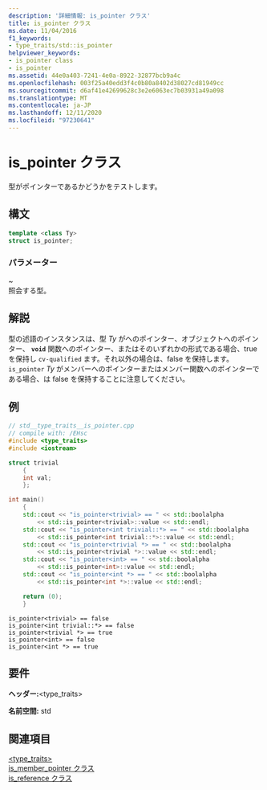 ```yaml
---
description: '詳細情報: is_pointer クラス'
title: is_pointer クラス
ms.date: 11/04/2016
f1_keywords:
- type_traits/std::is_pointer
helpviewer_keywords:
- is_pointer class
- is_pointer
ms.assetid: 44e0a403-7241-4e0a-8922-32877bcb9a4c
ms.openlocfilehash: 003f25a40edd3f4c0b80a8402d38027cd81949cc
ms.sourcegitcommit: d6af41e42699628c3e2e6063ec7b03931a49a098
ms.translationtype: MT
ms.contentlocale: ja-JP
ms.lasthandoff: 12/11/2020
ms.locfileid: "97230641"
---
```

# <a name="is_pointer-class"></a>is_pointer クラス

型がポインターであるかどうかをテストします。

## <a name="syntax"></a>構文

```cpp
template <class Ty>
struct is_pointer;
```

### <a name="parameters"></a>パラメーター

*~*\
照会する型。

## <a name="remarks"></a>解説

型の述語のインスタンスは、型 *Ty* がへのポインター、オブジェクトへのポインター、 **`void`** 関数へのポインター、またはそのいずれかの形式である場合、true を保持し `cv-qualified` ます。それ以外の場合は、false を保持します。 `is_pointer` *Ty* がメンバーへのポインターまたはメンバー関数へのポインターである場合、は false を保持することに注意してください。

## <a name="example"></a>例

```cpp
// std__type_traits__is_pointer.cpp
// compile with: /EHsc
#include <type_traits>
#include <iostream>

struct trivial
    {
    int val;
    };

int main()
    {
    std::cout << "is_pointer<trivial> == " << std::boolalpha
        << std::is_pointer<trivial>::value << std::endl;
    std::cout << "is_pointer<int trivial::*> == " << std::boolalpha
        << std::is_pointer<int trivial::*>::value << std::endl;
    std::cout << "is_pointer<trivial *> == " << std::boolalpha
        << std::is_pointer<trivial *>::value << std::endl;
    std::cout << "is_pointer<int> == " << std::boolalpha
        << std::is_pointer<int>::value << std::endl;
    std::cout << "is_pointer<int *> == " << std::boolalpha
        << std::is_pointer<int *>::value << std::endl;

    return (0);
    }
```

```Output
is_pointer<trivial> == false
is_pointer<int trivial::*> == false
is_pointer<trivial *> == true
is_pointer<int> == false
is_pointer<int *> == true
```

## <a name="requirements"></a>要件

**ヘッダー:**\<type_traits>

**名前空間:** std

## <a name="see-also"></a>関連項目

[<type_traits>](../standard-library/type-traits.md)\
[is_member_pointer クラス](../standard-library/is-member-pointer-class.md)\
[is_reference クラス](../standard-library/is-reference-class.md)
